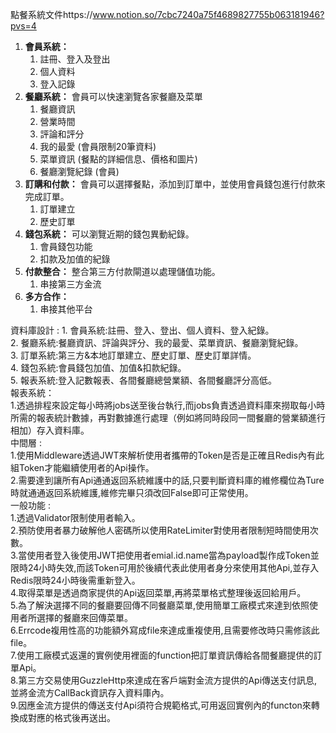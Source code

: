 點餐系統文件https://www.notion.so/7cbc7240a75f4689827755b063181946?pvs=4
1. **會員系統：** 
    1. 註冊、登入及登出
    2. 個人資料
    3. 登入記錄
2. **餐廳系統：** 會員可以快速瀏覽各家餐廳及菜單
    1. 餐廳資訊
    2. 營業時間
    3. 評論和評分
    4. 我的最愛 (會員限制20筆資料)
    5. 菜單資訊 (餐點的詳細信息、價格和圖片)
    6. 餐廳瀏覽紀錄 (會員)
3. **訂購和付款：** 會員可以選擇餐點，添加到訂單中，並使用會員錢包進行付款來完成訂單。
    1. 訂單建立
    2. 歷史訂單
4. **錢包系統：** 可以瀏覽近期的錢包異動紀錄。
    1. 會員錢包功能
    2. 扣款及加值的紀錄
5. **付款整合：** 整合第三方付款閘道以處理儲值功能。
    1. 串接第三方金流
6. **多方合作：**
    1. 串接其他平台

資料庫設計 :
    1. 會員系統:註冊、登入、登出、個人資料、登入紀錄。<br>
    2. 餐廳系統:餐廳資訊、評論與評分、我的最愛、菜單資訊、餐廳瀏覽紀錄。<br>
    3.  訂單系統:第三方&本地訂單建立、歷史訂單、歷史訂單詳情。<br>
    4. 錢包系統:會員錢包加值、加值&扣款紀錄。<br>
    5. 報表系統:登入記數報表、各間餐廳總營業額、各間餐廳評分高低。<br>
報表系統：<br>
    1.透過排程來設定每小時將jobs送至後台執行,而jobs負責透過資料庫來撈取每小時所需的報表統計數據，再對數據進行處理（例如將同時段同一間餐廳的營業額進行相加）存入資料庫。<br>
中間層 :<br>
    1.使用Middleware透過JWT來解析使用者攜帶的Token是否是正確且Redis內有此組Token才能繼續使用者的Api操作。<br>
    2.需要達到讓所有Api通通返回系統維護中的話,只要判斷資料庫的維修欄位為Ture時就通通返回系統維護,維修完畢只須改回False即可正常使用。<br>
一般功能 : <br>
    1.透過Validator限制使用者輸入。<br>
    2.預防使用者暴力破解他人密碼所以使用RateLimiter對使用者限制短時間使用次數。<br>
    3.當使用者登入後使用JWT把使用者emial.id.name當為payload製作成Token並限時24小時失效,而該Token可用於後續代表此使用者身分來使用其他Api,並存入Redis限時24小時後需重新登入。<br>
    4.取得菜單是透過商家提供的Api返回菜單,再將菜單格式整理後返回給用戶。<br>
    5.為了解決選擇不同的餐廳要回傳不同餐廳菜單,使用簡單工廠模式來達到依照使用者所選擇的餐廳來回傳菜單。<br>
    6.Errcode複用性高的功能額外寫成file來達成重複使用,且需要修改時只需修該此file。<br>
    7.使用工廠模式返還的實例使用裡面的function把訂單資訊傳給各間餐廳提供的訂單Api。<br>
    8.第三方交易使用GuzzleHttp來達成在客戶端對金流方提供的Api傳送支付訊息,並將金流方CallBack資訊存入資料庫內。<br>
    9.因應金流方提供的傳送支付Api須符合規範格式,可用返回實例內的functon來轉換成對應的格式後再送出。<br>
